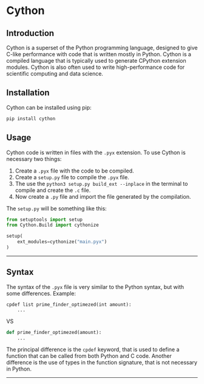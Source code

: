 # Cython

## Introduction

Cython is a superset of the Python programming language, designed to give C-like performance with code
that is written mostly in Python. Cython is a compiled language that is typically used to generate CPython
extension modules. Cython is also often used to write high-performance code for scientific computing and
data science.

## Installation

Cython can be installed using pip:

```bash
pip install cython

```

## Usage

Cython code is written in files with the `.pyx` extension. To use Cython is necessary two things:

1. Create a `.pyx` file with the code to be compiled.
2. Create a `setup.py` file to compile the `.pyx` file.
3. The use the `python3 setup.py build_ext --inplace` in the terminal to compile and create the `.c` file.
4. Now create a `.py` file and import the file generated by the compilation.

The `setup.py` will be something like this:

```python
from setuptools import setup
from Cython.Build import cythonize

setup(
    ext_modules=cythonize("main.pyx")
)

```
---

## Syntax

The syntax of the `.pyx` file is very similar to the Python syntax, but with some differences. Example:

```cython
cpdef list prime_finder_optimezed(int amount):
    ...
```

VS

```python
def prime_finder_optimezed(amount):
    ...
```

The principal difference is the `cpdef` keyword, that is used to define a function that can be called
from both Python and C code. Another difference is the use of types in the function signature, that is
not necessary in Python.

---